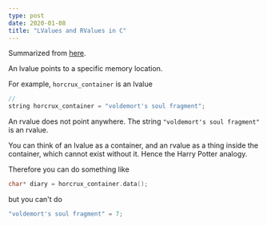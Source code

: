 ```yaml
---
type: post
date: 2020-01-08
title: "LValues and RValues in C"
---
```


Summarized from [here](https://www.internalpointers.com/post/understanding-meaning-lvalues-and-rvalues-c).

An lvalue points to a specific memory location.

For example, `horcrux_container` is an lvalue
```c++
//
string horcrux_container = "voldemort's soul fragment"; 
```

An rvalue does not point anywhere.
The string `"voldemort's soul fragment"` is an rvalue.

You can think of an lvalue as a container,
and an rvalue as a thing inside the container, which cannot exist without it.
Hence the Harry Potter analogy.

Therefore you can do something like
```c++
char* diary = horcrux_container.data();
```

but you can't do
```c++
"voldemort's soul fragment" = 7;
```
